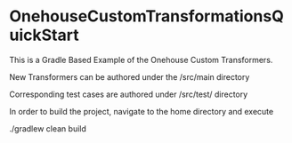 # OnehouseCustomTransformationsQuickStart


This is a Gradle Based Example of the Onehouse Custom Transformers. 

New Transformers can be authored under the /src/main directory 

Corresponding test cases are authored under /src/test/ directory


In order to build the project, navigate to the home directory and execute 

./gradlew clean build

